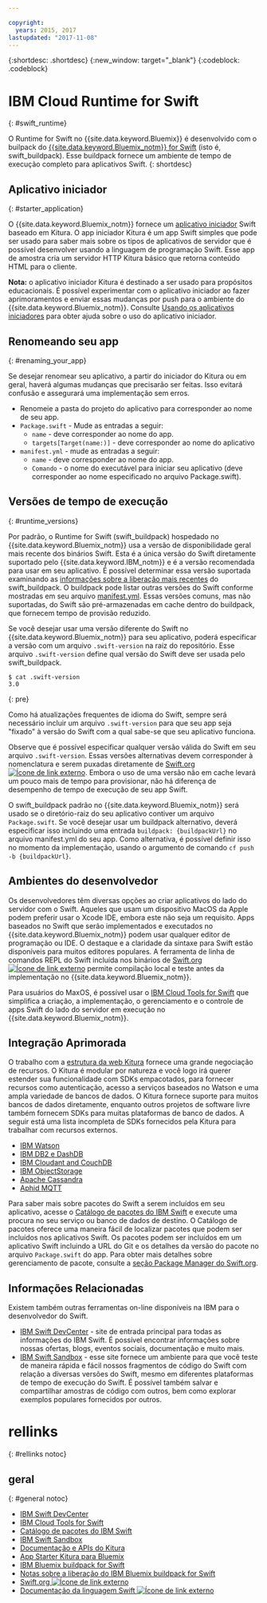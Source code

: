 ```yaml
---

copyright:
  years: 2015, 2017
lastupdated: "2017-11-08"
---
```


{:shortdesc: .shortdesc}
{:new_window: target="_blank"}
{:codeblock: .codeblock}

# IBM Cloud Runtime for Swift
{: #swift_runtime}

O Runtime for Swift no {{site.data.keyword.Bluemix}} é desenvolvido com o builpack do [{{site.data.keyword.Bluemix_notm}} for Swift](https://github.com/IBM-Swift/swift-buildpack)
(isto é, swift_buildpack).
Esse buildpack fornece um ambiente de tempo de execução completo para aplicativos Swift.
{: shortdesc}

## Aplicativo iniciador
{: #starter_application}

O {{site.data.keyword.Bluemix_notm}} fornece um [aplicativo iniciador](https://github.com/IBM-Bluemix/Kitura-Starter)
Swift baseado em Kitura. O app iniciador Kitura é um app Swift
simples que pode ser usado para saber mais sobre os tipos de aplicativos de servidor que
é possível desenvolver usando a linguagem de programação Swift. Esse app de amostra
cria um servidor HTTP Kitura básico que retorna conteúdo HTML para o cliente.

**Nota:** o aplicativo iniciador Kitura é destinado a ser usado para
propósitos educacionais. É possível experimentar com o aplicativo iniciador ao fazer aprimoramentos
e enviar essas mudanças por push para o ambiente do {{site.data.keyword.Bluemix_notm}}. Consulte [Usando os aplicativos iniciadores](../../cfapps/starter_app_usage.html) para obter ajuda sobre o uso
do aplicativo iniciador.

## Renomeando seu app
{: #renaming_your_app}

Se desejar renomear seu aplicativo, a partir do iniciador do Kitura ou em geral, haverá algumas
mudanças que precisarão ser feitas. Isso evitará confusão e assegurará uma
implementação sem erros.

- Renomeie a pasta do projeto do aplicativo para corresponder ao nome de seu app.
- `Package.swift` - Mude as entradas a seguir:
    - `name` - deve corresponder ao nome do app.
    - `targets[Target(name:)]` - deve corresponder ao nome do aplicativo
- `manifest.yml` - mude as entradas a seguir:
    - `name` - deve corresponder ao nome do app.
    - `Comando` - o nome do executável para iniciar seu aplicativo (deve corresponder ao
nome especificado no arquivo Package.swift).

## Versões de tempo de execução
{: #runtime_versions}

Por padrão, o Runtime for Swift (swift_buildpack) hospedado no {{site.data.keyword.Bluemix_notm}} usa a versão de disponibilidade geral mais recente dos binários Swift. Esta
é a única versão do Swift diretamente suportado pelo {{site.data.keyword.IBM_notm}} e é a versão recomendada para usar em
seu aplicativo. É possível determinar essa versão suportada examinando as [informações sobre a liberação mais recentes](https://github.com/IBM-Swift/swift-buildpack/releases) do swift_buildpack. O buildpack pode listar outras versões do Swift conforme mostradas em seu arquivo [manifest.yml](https://github.com/IBM-Swift/swift-buildpack/blob/master/manifest.yml). Essas versões comuns, mas não suportadas, do Swift são pré-armazenadas em cache dentro do buildpack, que fornecem tempo de provisão reduzido.

Se você desejar usar uma versão diferente do Swift no {{site.data.keyword.Bluemix_notm}} para seu aplicativo, poderá especificar a versão com um arquivo `.swift-version` na raiz do repositório. Esse arquivo `.swift-version` define qual versão do Swift deve ser usada pelo swift_buildpack.

```
$ cat .swift-version
3.0
```
{: pre}

Como há atualizações frequentes de idioma do Swift, sempre será necessário incluir um arquivo `.swift-version` para que seu app seja "fixado" à versão do Swift com a
qual sabe-se que seu aplicativo funciona.

Observe que é possível especificar qualquer versão válida do Swift em seu arquivo
`.swift-version`. Essas versões alternativas devem corresponder à nomenclatura e serem puxadas diretamente de [Swift.org ![Ícone de link externo](../../icons/launch-glyph.svg "Ícone de link externo")](https://swift.org/download/). Embora o uso de uma versão
não em cache levará um pouco mais de tempo para provisionar, não há diferença de
desempenho de tempo de execução de seu app Swift.

O swift_buildpack padrão no {{site.data.keyword.Bluemix_notm}} será usado se o diretório-raiz
do seu aplicativo contiver um arquivo `Package.swift`.  Se
você desejar usar um buildpack alternativo, deverá especificar isso
incluindo uma entrada
`buildpack: {buildpackUrl}` no arquivo manifest.yml do seu app. Como
alternativa, é possível definir isso no momento da implementação, usando o
argumento de comando `cf push -b {buildpackUrl}`.


## Ambientes do desenvolvedor

Os desenvolvedores têm diversas opções ao criar aplicativos do lado do servidor com
o Swift. Aqueles que usam um dispositivo MacOS da Apple podem preferir usar o Xcode IDE,
embora este não seja um requisito.  Apps baseados no Swift que serão implementados e
executados no {{site.data.keyword.Bluemix_notm}} podem usar qualquer editor de
programação ou IDE.  O destaque e a claridade da sintaxe para Swift estão disponíveis para
muitos editores populares. A ferramenta de linha de comandos REPL do Swift incluída nos binários de [Swift.org ![Ícone de link externo](../../icons/launch-glyph.svg "Ícone de link externo")](https://swift.org/) permite compilação local e teste antes da implementação no {{site.data.keyword.Bluemix_notm}}.

Para usuários do MaxOS, é possível usar o [IBM
Cloud Tools for Swift](http://cloudtools.bluemix.net/) que simplifica a criação, a implementação, o gerenciamento e o
controle de apps Swift do lado do servidor em execução no {{site.data.keyword.Bluemix_notm}}.  


## Integração Aprimorada

O trabalho com a [estrutura da web Kitura](http://ibm-swift.github.io/Kitura/) fornece uma grande negociação de recursos. O Kitura é modular por natureza e você logo irá querer estender sua funcionalidade com SDKs empacotados, para fornecer recursos como autenticação, acesso a serviços baseados no Watson e uma ampla variedade de bancos de dados.  O Kitura fornece suporte para muitos bancos de dados diretamente, enquanto outros projetos de software livre também fornecem SDKs para muitas plataformas de banco de dados. A seguir está uma lista incompleta de SDKs fornecidos pela Kitura para trabalhar com recursos externos.

- [IBM Watson](https://swiftpkgs.ng.bluemix.net/package/IBM-Swift/swift-watson-sdk)
- [IBM DB2 e DashDB](https://swiftpkgs.ng.bluemix.net/package/IBM-DTeam/swift-for-db2)
- [IBM Cloudant and CouchDB](https://swiftpkgs.ng.bluemix.net/package/cloudant/swift-cloudant)
- [IBM ObjectStorage](https://swiftpkgs.ng.bluemix.net/package/ibm-bluemix-mobile-services/bluemix-objectstorage-serversdk-swift)
- [Apache Cassandra](https://swiftpkgs.ng.bluemix.net/package/IBM-Swift/Kassandra)
- [Aphid MQTT](https://swiftpkgs.ng.bluemix.net/package/IBM-Swift/Aphid)

Para saber mais sobre pacotes do Swift a serem incluídos em seu aplicativo, acesse o [Catálogo de pacotes do IBM Swift](https://swiftpkgs.ng.bluemix.net/) e execute uma procura no seu serviço ou banco de dados de destino. O Catálogo de pacotes oferece uma maneira fácil de localizar pacotes que podem ser incluídos nos aplicativos Swift. Os pacotes podem ser incluídos em um aplicativo Swift incluindo a URL do Git e os detalhes da versão do pacote no arquivo `Package.swift` do app. Para obter mais detalhes sobre gerenciamento de pacote, consulte a [seção Package Manager do Swift.org](https://swift.org/package-manager/).


## Informações Relacionadas

Existem também outras ferramentas on-line disponíveis na IBM para o desenvolvedor do Swift.
- [IBM Swift DevCenter](https://developer.ibm.com/swift/) -
site de entrada principal para todas as informações do IBM Swift. É possível encontrar informações sobre nossas ofertas, blogs, eventos sociais, documentação e muito mais.
- [IBM Swift Sandbox](https://swiftlang.ng.bluemix.net/) - esse
site fornece um ambiente para que você teste de maneira rápida e fácil nossos fragmentos
de código do Swift com relação a diversas versões do Swift, mesmo em diferentes
plataformas de tempo de execução do Swift. É possível também salvar e compartilhar
amostras de código com outros, bem como explorar exemplos populares fornecidos por outros.


# rellinks
{: #rellinks notoc}
## geral
{: #general notoc}
* [IBM Swift DevCenter](https://developer.ibm.com/swift/)
* [IBM Cloud Tools for Swift](http://cloudtools.bluemix.net/)
* [Catálogo de pacotes do IBM Swift](https://swiftpkgs.ng.bluemix.net/)
* [IBM Swift Sandbox](https://swiftlang.ng.bluemix.net/)
* [Documentação e APIs do Kitura](http://ibm-swift.github.io/Kitura/)
* [App Starter Kitura para Bluemix](https://github.com/IBM-Bluemix/Kitura-Starter)
* [IBM Bluemix buildpack for Swift](https://github.com/IBM-Swift/swift-buildpack)
* [Notas sobre a liberação
do IBM Bluemix buildpack for Swift](https://github.com/IBM-Swift/swift-buildpack/releases)
* [Swift.org ![Ícone de link externo](../../icons/launch-glyph.svg "Ícone de link externo")](https://swift.org/)
* [Documentação da linguagem Swift ![Ícone de link externo](../../icons/launch-glyph.svg "Ícone de link externo")](https://swift.org/documentation)
